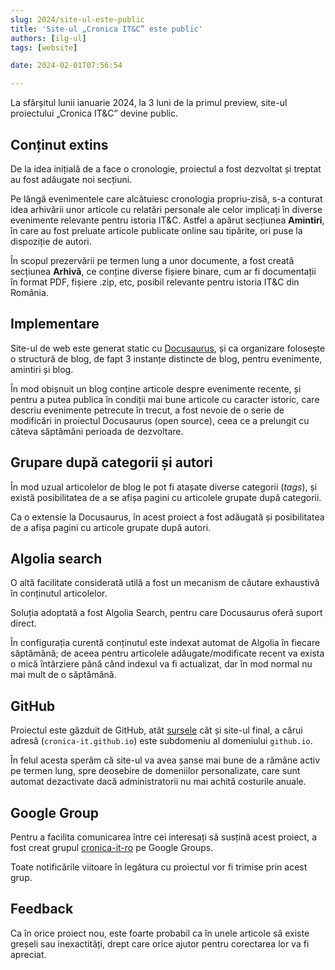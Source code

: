 ```yaml
---
slug: 2024/site-ul-este-public
title: 'Site-ul „Cronica IT&C” este public'
authors: [ilg-ul]
tags: [website]

date: 2024-02-01T07:56:54

---
```


La sfârșitul lunii ianuarie 2024, la 3 luni de la primul preview,
site-ul proiectului „Cronica IT&C” devine public.

<!-- truncate -->

## Conținut extins

De la idea inițială de a face o cronologie, proiectul a fost dezvoltat
și treptat au fost adăugate noi secțiuni.

Pe lângă evenimentele care alcătuiesc cronologia propriu-zisă, s-a conturat idea
arhivării unor articole cu relatări personale ale celor implicați
în diverse evenimente relevante pentru istoria IT&C.
Astfel a apărut secțiunea **Amintiri**,
în care au fost preluate articole publicate
online sau tipărite, ori puse la dispoziție de autori.

În scopul prezervării pe termen lung a unor documente, a fost creată
secțiunea **Arhivă**, ce conține diverse fișiere binare, cum ar fi
documentații în format PDF,
fișiere .zip, etc, posibil relevante pentru istoria IT&C din România.

## Implementare

Site-ul de web este generat static cu [Docusaurus](https://docusaurus.io),
și ca organizare folosește o structură de blog, de fapt 3 instanțe distincte
de blog, pentru evenimente, amintiri și blog.

În mod obișnuit un blog conține articole despre evenimente recente, și
pentru a putea publica în condiții mai bune articole cu caracter istoric,
care descriu evenimente petrecute în trecut, a fost nevoie de o serie de modificări
in proiectul Docusaurus (open source), ceea ce a prelungit cu câteva
săptămâni perioada de dezvoltare.

## Grupare după categorii și autori

În mod uzual articolelor de blog le pot fi atașate diverse categorii
(_tags_), și există posibilitatea de a se afișa pagini cu articolele
grupate după categorii.

Ca o extensie la Docusaurus, în acest proiect a fost adăugată și
posibilitatea de a afișa pagini cu articole grupate după autori.

## Algolia search

O altă facilitate considerată utilă a fost un
mecanism de căutare exhaustivă în conținutul articolelor.

Soluția adoptată a fost Algolia Search, pentru care Docusaurus oferă
suport direct.

În configurația curentă conținutul este indexat automat de Algolia
în fiecare săptămână; de aceea pentru articolele adăugate/modificate
recent va exista o mică întârziere până când
indexul va fi actualizat, dar în mod normal nu mai mult de o săptămână.

## GitHub

Proiectul este găzduit de GitHub, atât
[sursele](https://github.com/cronica-it) cât și site-ul final, a
cărui adresă (`cronica-it.github.io`) este subdomeniu al domeniului
`github.io`.

În felul acesta sperăm că site-ul va avea șanse mai bune de a rămâne
activ pe termen lung, spre deosebire de domeniilor personalizate, care
sunt automat dezactivate dacă administratorii nu mai achită costurile
anuale.

## Google Group

Pentru a facilita comunicarea între cei interesați să susțină acest proiect,
a fost creat grupul
[cronica-it-ro](https://groups.google.com/u/1/g/cronica-it-ro)
pe Google Groups.

Toate notificările viitoare în legătura cu proiectul vor fi trimise prin
acest grup.

## Feedback

Ca în orice proiect nou, este foarte probabil ca în unele articole să
existe greșeli sau
inexactități, drept care orice ajutor pentru corectarea lor va fi apreciat.
